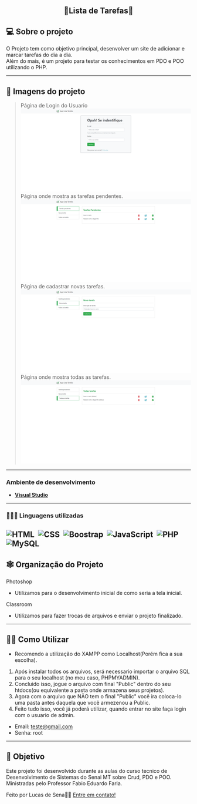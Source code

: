 <h2 align="center"> 
    📌Lista de Tarefas📌
</h2>

<!-- <p align="center">
 <a href="#-sobre-o-projeto">Sobre</a> •
 <a href="#-Imagens-do-projeto">Layout</a> • 
 <a href="#-tecnologias">Tecnologias</a> • 
 <a href="#-squad-infodevs">Squad</a> • 
 <a href="#-licença">Licença</a>
</p> -->

## 💻 Sobre o projeto

O Projeto tem como objetivo principal, desenvolver um site de adicionar e marcar tarefas do dia a dia. </br> Além do mais, é um projeto para testar os conhecimentos em PDO e POO utilizando o PHP.

---

## 🎨 Imagens do projeto

> Página de Login do Usuario
![GK1](https://github.com/LucSena/Lista-de-Tarefas/blob/main/imagemgit/LISTA%20DE%20TAREFAS%20(1).png)
> Página onde mostra as tarefas pendentes.
![GK1](https://github.com/LucSena/Lista-de-Tarefas/blob/main/imagemgit/LISTA%20DE%20TAREFAS%20(4).png)
> Página de cadastrar novas tarefas.
![GK1](https://github.com/LucSena/Lista-de-Tarefas/blob/main/imagemgit/LISTA%20DE%20TAREFAS%20(3).png)
> Página onde mostra todas as tarefas.
![GK1](https://github.com/LucSena/Lista-de-Tarefas/blob/main/imagemgit/LISTA%20DE%20TAREFAS%20(2).png)



---

### **Ambiente de desenvolvimento**

-   **[Visual Studio](https://visualstudio.microsoft.com)**

---

### **👨🏾‍💻 Linguagens utilizadas**

![HTML](https://img.shields.io/badge/-HTML-0D1117?style=for-the-badge&logo=html5&labelColor=0D1117)&nbsp;
![CSS](https://img.shields.io/badge/-CSS-0D1117?style=for-the-badge&logo=CSS3&logoColor=1572B6&labelColor=0D1117)&nbsp;
![Boostrap](https://img.shields.io/badge/-boostrap-0D1117?style=for-the-badge&logo=bootstrap&labelColor=0D1117)&nbsp;
![JavaScript](https://img.shields.io/badge/-JavaScript-0D1117?style=for-the-badge&logo=javascript&labelColor=0D1117&textColor=0D1117)&nbsp;
![PHP](https://img.shields.io/badge/-php-0D1117?style=for-the-badge&logo=php&logoColor=purple&labelColor=0D1117)&nbsp;
![MySQL](https://img.shields.io/badge/-mysql-0D1117?style=for-the-badge&logo=mysql&labelColor=0D1117)&nbsp;
---

## 🕸 Organização do Projeto

Photoshop
  - Utilizamos para o desenvolvimento inicial de como seria a tela inicial.

Classroom
  - Utilizamos para fazer trocas de arquivos e enviar o projeto finalizado.
---

## ✍🏾 Como Utilizar

* Recomendo a utilização do XAMPP como Localhost(Porém fica a sua escolha).

1. Após instalar todos os arquivos, será necessario importar o arquivo SQL para o seu localhost (no meu caso, PHPMYADMIN).
2. Concluido isso, jogue o arquivo com final "Public" dentro do seu htdocs(ou equivalente a pasta onde armazena seus projetos).
3. Agora com o arquivo que NÃO tem o final "Public" você ira coloca-lo uma pasta antes daquela que você armezenou a Public.
4. Feito tudo isso, você já poderá utilizar, quando entrar no site faça login com o usuario de admin.

* Email: teste@gmail.com
* Senha: root
  
---

## 📝 Objetivo

Este projeto foi desenvolvido durante as aulas do curso tecnico de Desenvolvimento de Sistemas do Senai MT sobre Crud, PDO e POO.
Ministradas pelo Professor Fabio Eduardo Faria.

Feito por Lucas de Sena👋🏽 [Entre em contato!](https://www.linkedin.com/in/lucas-de-sena/)
